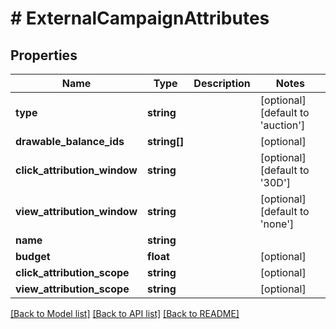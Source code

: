 # # ExternalCampaignAttributes

## Properties

Name | Type | Description | Notes
------------ | ------------- | ------------- | -------------
**type** | **string** |  | [optional] [default to 'auction']
**drawable_balance_ids** | **string[]** |  | [optional]
**click_attribution_window** | **string** |  | [optional] [default to '30D']
**view_attribution_window** | **string** |  | [optional] [default to 'none']
**name** | **string** |  |
**budget** | **float** |  | [optional]
**click_attribution_scope** | **string** |  | [optional]
**view_attribution_scope** | **string** |  | [optional]

[[Back to Model list]](../../README.md#models) [[Back to API list]](../../README.md#endpoints) [[Back to README]](../../README.md)
